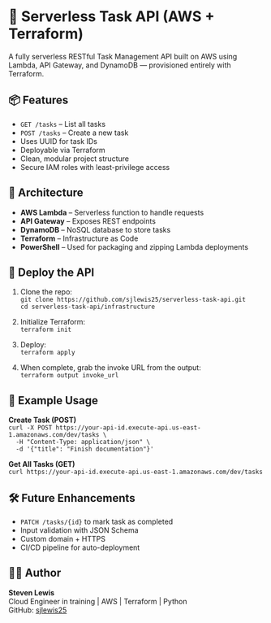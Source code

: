 # 🧩 Serverless Task API (AWS + Terraform)

A fully serverless RESTful Task Management API built on AWS using Lambda, API Gateway, and DynamoDB — provisioned entirely with Terraform.

## 📦 Features

- `GET /tasks` – List all tasks  
- `POST /tasks` – Create a new task  
- Uses UUID for task IDs  
- Deployable via Terraform  
- Clean, modular project structure  
- Secure IAM roles with least-privilege access

## 🧱 Architecture

- **AWS Lambda** – Serverless function to handle requests  
- **API Gateway** – Exposes REST endpoints  
- **DynamoDB** – NoSQL database to store tasks  
- **Terraform** – Infrastructure as Code  
- **PowerShell** – Used for packaging and zipping Lambda deployments

## 🚀 Deploy the API

1. Clone the repo:  
   `git clone https://github.com/sjlewis25/serverless-task-api.git`  
   `cd serverless-task-api/infrastructure`

2. Initialize Terraform:  
   `terraform init`

3. Deploy:  
   `terraform apply`

4. When complete, grab the invoke URL from the output:  
   `terraform output invoke_url`

## 🧪 Example Usage

**Create Task (POST)**  
`curl -X POST https://your-api-id.execute-api.us-east-1.amazonaws.com/dev/tasks \`  
`  -H "Content-Type: application/json" \`  
`  -d '{"title": "Finish documentation"}'`

**Get All Tasks (GET)**  
`curl https://your-api-id.execute-api.us-east-1.amazonaws.com/dev/tasks`

## 🛠 Future Enhancements

- `PATCH /tasks/{id}` to mark task as completed  
- Input validation with JSON Schema  
- Custom domain + HTTPS  
- CI/CD pipeline for auto-deployment

## 👨‍💻 Author

**Steven Lewis**  
Cloud Engineer in training | AWS | Terraform | Python  
GitHub: [sjlewis25](https://github.com/sjlewis25)
